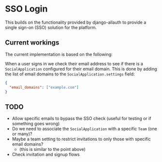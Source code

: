# SSO Login

This builds on the functionality provided by django-allauth to provide a single sign-on (SSO) solution for the platform.

## Current workings

The current implementation is based on the following:

When a user signs in we check their email address to see if there is a `SocialApplication` configured for their email domain. This is done by adding the list of email domains to the `SocialApplication.settings` field:

```json
{
  "email_domains": ["example.com"]
}
```

## TODO

* Allow specific emails to bypass the SSO check (useful for testing or if something goes wrong)
* Do we need to associate the `SocialApplication` with a specific `Team` (one or many)?
* Maybe a team setting to restrict invitations to only those with specific email domains?
  * (this is similar to the point above)
* Check invitation and signup flows
